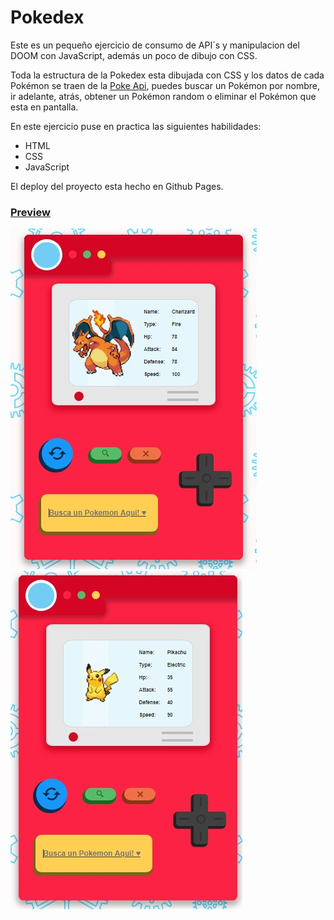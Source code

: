 # Pokedex

Este es un pequeño ejercicio de consumo de API´s y manipulacion del DOOM con JavaScript, además un poco de dibujo con CSS.

Toda la estructura de la Pokedex esta dibujada con CSS y los datos de cada Pokémon se traen de la [Poke Api](https://pokeapi.co/), puedes buscar un Pokémon por nombre, ir adelante, atrás, obtener un Pokémon random o eliminar el Pokémon que esta en pantalla.

En este ejercicio puse en practica las siguientes habilidades:

* HTML
* CSS
* JavaScript

El deploy del proyecto esta hecho en Github Pages.

### [Preview](https://gallardior.github.io/Pokedex/)
![Pokedex1](./Poke1.jpg)
![Pokedex2](./poke2.jpg)
